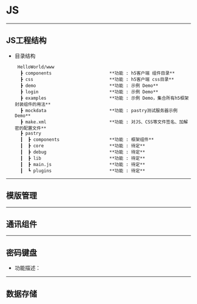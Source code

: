 # JS

----
## JS工程结构

  * 目录结构
    
         HelloWorld/www
          ┣ components                      **功能 : h5客户端 组件目录**
          ┣ css                             **功能 : h5客户端 css目录**
          ┣ demo                            **功能 : 示例 Demo**
          ┣ login                           **功能 : 示例 Demo**
          ┣ examples                        **功能 : 示例 Demo，集合所有h5框架封装组件的用法**
          ┣ mockdata                        **功能 : pastry测试服务器示例 Demo**
          ┣ make.xml                        **功能 : 对JS、CSS等文件签名、加解密的配置文件**
          ┣ pastry
          ┃  ┣ components                   **功能 : 框架组件** 
          ┃  ┣ core                         **功能 : 待定**
          ┃  ┣ debug                        **功能 : 待定**
          ┃  ┣ lib                          **功能 : 待定**
          ┃  ┣ main.js                      **功能 : 待定**
          ┃  ┗ plugins                      **功能 : 待定**


----
## 模版管理

----
## 通讯组件

----
## 密码键盘
* 功能描述：
    
    
----
## 数据存储

